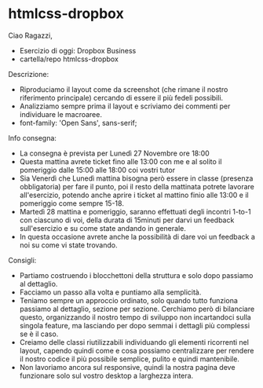 # htmlcss-dropbox


Ciao Ragazzi,

- Esercizio di oggi: Dropbox Business
- cartella/repo htmlcss-dropbox

Descrizione:
- Riproduciamo il layout come da screenshot (che rimane il nostro riferimento principale) cercando di essere il più fedeli possibili.
- Analizziamo sempre prima il layout e scriviamo dei commenti per individuare le macroaree.
- font-family: 'Open Sans', sans-serif;

Info consegna:
- La consegna è prevista per Lunedì 27 Novembre ore 18:00
- Questa mattina avrete ticket fino alle 13:00 con me e al solito il pomeriggio dalle 15:00 alle 18:00 coi vostri tutor
- Sia Venerdì che Lunedì mattina bisogna però essere in classe (presenza obbligatoria) per fare il punto, poi il resto della mattinata potrete lavorare all'esercizio, potendo anche aprire i ticket al mattino finio alle 13:00 e il pomeriggio come sempre 15-18.
- Martedì 28 mattina e pomeriggio, saranno effettuati degli incontri 1-to-1 con ciascuno di voi, della durata di 15minuti per darvi un feedback sull'esercizio e su come state andando in generale.
- In questa occasione avrete anche la possibilità di dare voi un feedback a noi su come vi state trovando.

Consigli:
- Partiamo costruendo i blocchettoni della struttura e solo dopo passiamo al dettaglio.
- Facciamo un passo alla volta e puntiamo alla semplicità.
- Teniamo sempre un approccio ordinato, solo quando tutto funziona passiamo al dettaglio, sezione per sezione. Cerchiamo però di bilanciare questo, organizzando il nostro tempo di sviluppo non incartandoci sulla singola feature, ma lasciando per dopo semmai i dettagli più complessi se è il caso.
- Creiamo delle classi riutilizzabili individuando gli elementi ricorrenti nel layout, capendo quindi come e cosa possiamo centralizzare per rendere il nostro codice il più possibile semplice, pulito e quindi mantenibile.
- Non lavoriamo ancora sul responsive, quindi la nostra pagina deve funzionare solo sul vostro desktop a larghezza intera.
